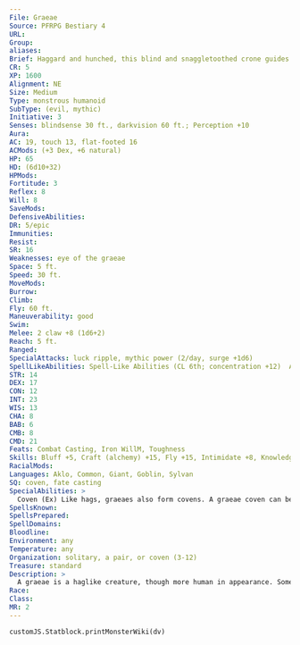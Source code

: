 ```yaml
---
File: Graeae
Source: PFRPG Bestiary 4
URL: 
Group: 
aliases: 
Brief: Haggard and hunched, this blind and snaggletoothed crone guides herself by a gruesomely bloated eyeball she clutches in her claws.
CR: 5
XP: 1600
Alignment: NE
Size: Medium
Type: monstrous humanoid
SubType: (evil, mythic)
Initiative: 3
Senses: blindsense 30 ft., darkvision 60 ft.; Perception +10
Aura: 
AC: 19, touch 13, flat-footed 16
ACMods: (+3 Dex, +6 natural)
HP: 65
HD: (6d10+32)
HPMods: 
Fortitude: 3
Reflex: 8
Will: 8
SaveMods: 
DefensiveAbilities: 
DR: 5/epic
Immunities: 
Resist: 
SR: 16
Weaknesses: eye of the graeae
Space: 5 ft.
Speed: 30 ft.
MoveMods: 
Burrow: 
Climb: 
Fly: 60 ft.
Maneuverability: good
Swim: 
Melee: 2 claw +8 (1d6+2)
Reach: 5 ft.
Ranged: 
SpecialAttacks: luck ripple, mythic power (2/day, surge +1d6)
SpellLikeAbilities: Spell-Like Abilities (CL 6th; concentration +12)  At Will-arcane sight, fly, undetectable alignment  5/day-ill omenAPG (DC 17)  3/day-augury, enthrall (DC 18), feast of ashesAPG (DC 18)  1/day-ray of exhaustion (DC 19)
STR: 14
DEX: 17
CON: 12
INT: 23
WIS: 13
CHA: 8
BAB: 6
CMB: 8
CMD: 21
Feats: Combat Casting, Iron WillM, Toughness
Skills: Bluff +5, Craft (alchemy) +15, Fly +15, Intimidate +8, Knowledge (arcana) +12, Perception +10, Spellcraft +12, Stealth +12, Survival +10, Use Magic Device +5
RacialMods: 
Languages: Aklo, Common, Giant, Goblin, Sylvan
SQ: coven, fate casting
SpecialAbilities: >
  Coven (Ex) Like hags, graeaes also form covens. A graeae coven can be composed entirely of graeaes, or could or include hags or witches with the coven hex. A hag or witch with the coven hex counts as a graeae for purposes of joining a graeae's coven. Likewise, a graeae counts as a hag for purposes of joining a hag's coven.  Eye of the Graeae (Su) Each graeae possesses a mystic eyeball. A graeae can sense the location of her eyeball from anywhere on the same plane. She must remain within 30 feet of her eyeball or she becomes completely blind and cannot use any of her spell-like or supernatural abilities. The eyeball only works for its graeae. If a graeae is slain, her mystic eye instantly turns to dust. Fate Casting (Su) A graeae has the ability to predict future events. On a creature's request, a graeae can expend a use of mythic power as a full-round action to answer a single question as if by the divination spell.  Luck Ripple (Su) A graeae can use her mystic eye to alter the circumstances of any creature within 30 feet. As a swift action, she can cast her eye on a single creature, causing the target to take a -2 penalty or gain a +2 bonus to one of the following (graeae's choice): AC, ability checks, attack rolls, saving throws, or skill checks. A successful DC 19 Will save negates the effect, which otherwise lasts for 1d6 rounds. This is a mind-affecting gaze effect. The DC of the save is Intelligence-based.
SpellsKnown: 
SpellsPrepared: 
SpellDomains: 
Bloodline: 
Environment: any
Temperature: any
Organization: solitary, a pair, or coven (3-12)
Treasure: standard
Description: >
  A graeae is a haglike creature, though more human in appearance. Some describe them as emissaries of the gods, while others believe graeaes to be physical manifestations of fate.  GRAEAE COVEN  Whenever three or more graeaes of the same coven are within 10 feet of one another, they can work together to use any of the following spell-like abilities: clairaudience/clairvoyance, commune, contact other plane, speak with dead, and tongues. All three graeaes must spend a full-round action to take part in this form of cooperative magic. All coven spell-like abilities are CL 9th (or at the highest caster level available to the most powerful graeaes in the coven).
Race: 
Class: 
MR: 2
---
```

```dataviewjs
customJS.Statblock.printMonsterWiki(dv)
```
